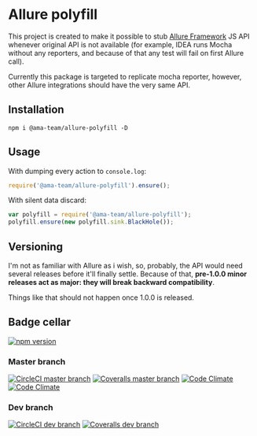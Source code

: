 # Allure polyfill

This project is created to make it possible to stub 
[Allure Framework][] JS API whenever original API is not available (for
example, IDEA runs Mocha without any reporters, and because of that 
any test will fail on first Allure call).

Currently this package is targeted to replicate mocha reporter, 
however, other Allure integrations should have the very same API.

## Installation

```
npm i @ama-team/allure-polyfill -D
```

## Usage

With dumping every action to `console.log`:

```js
require('@ama-team/allure-polyfill').ensure();
```
With silent data discard:

```js
var polyfill = require('@ama-team/allure-polyfill');
polyfill.ensure(new polyfill.sink.BlackHole());
```

## Versioning

I'm not as familiar with Allure as i wish, so, probably, the API would
need several releases before it'll finally settle. Because of that,
**pre-1.0.0 minor releases act as major: they will break backward 
compatibility**.
 
Things like that should not happen once 1.0.0 is released.

## Badge cellar

[![npm version](https://img.shields.io/npm/v/@ama-team/allure-polyfill.svg?style=flat-square)](https://www.npmjs.com/package/@ama-team/allure-polyfill)

### Master branch

[![CircleCI master branch](https://img.shields.io/circleci/project/github/ama-team/allure-polyfill/master.svg?style=flat-square)](https://circleci.com/gh/ama-team/allure-polyfill/tree/master)
[![Coveralls master branch](https://img.shields.io/coveralls/ama-team/allure-polyfill/master.svg?style=flat-square)](https://coveralls.io/github/ama-team/allure-polyfill?branch=master)
[![Code Climate](https://img.shields.io/codeclimate/github/ama-team/allure-polyfill.svg?style=flat-square)](https://codeclimate.com/github/ama-team/allure-polyfill)
[![Code Climate](https://img.shields.io/codeclimate/issues/github/ama-team/allure-polyfill.svg?style=flat-square)](https://codeclimate.com/github/ama-team/allure-polyfill)

### Dev branch

[![CircleCI dev branch](https://img.shields.io/circleci/project/github/ama-team/allure-polyfill/dev.svg?style=flat-square)](https://circleci.com/gh/ama-team/allure-polyfill/tree/dev)
[![Coveralls dev branch](https://img.shields.io/coveralls/ama-team/allure-polyfill/dev.svg?style=flat-square)](https://coveralls.io/github/ama-team/allure-polyfill?branch=dev)

  [Allure Framework]: http://allure.qatools.ru/
